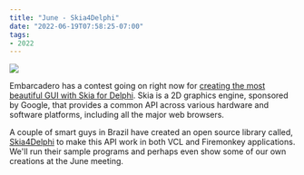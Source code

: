 ```yaml
---
title: "June - Skia4Delphi"
date: "2022-06-19T07:58:25-07:00"
tags:
- 2022
---
```


![](/files/skia4delphi.png)

Embarcadero has a contest going on right now for [creating the most beautiful GUI with Skia for Delphi](https://blogs.embarcadero.com/skia4delphi-gui-beauty-contest). Skia is a 2D graphics engine, sponsored by Google, that provides a common API across various hardware and software platforms, including all the major web browsers.

A couple of smart guys in Brazil have created an open source library called, [Skia4Delphi](https://github.com/skia4delphi) to make this API work in both VCL and Firemonkey applications. We'll run their sample programs and perhaps even show some of our own creations at the June meeting.
